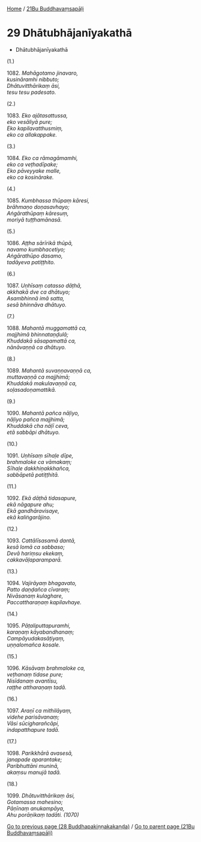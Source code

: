 
[Home](/) / [21Bu Buddhavaṃsapāḷi](../21Bu.md)

# 29 Dhātubhājanīyakathā

* Dhātubhājanīyakathā

(1.)

1082\. _Mahāgotamo jinavaro,_  
_kusināramhi nibbuto;_  
_Dhātuvitthārikaṃ āsi,_  
_tesu tesu padesato._  


(2.)

1083\. _Eko ajātasattussa,_  
_eko vesāliyā pure;_  
_Eko kapilavatthusmiṃ,_  
_eko ca allakappake._  


(3.)

1084\. _Eko ca rāmagāmamhi,_  
_eko ca veṭhadīpake;_  
_Eko pāveyyake malle,_  
_eko ca kosinārake._  


(4.)

1085\. _Kumbhassa thūpaṃ kāresi,_  
_brāhmaṇo doṇasavhayo;_  
_Aṅgārathūpaṃ kāresuṃ,_  
_moriyā tuṭṭhamānasā._  


(5.)

1086\. _Aṭṭha sārīrikā thūpā,_  
_navamo kumbhacetiyo;_  
_Aṅgārathūpo dasamo,_  
_tadāyeva patiṭṭhito._  


(6.)

1087\. _Uṇhīsaṃ catasso dāṭhā,_  
_akkhakā dve ca dhātuyo;_  
_Asambhinnā imā satta,_  
_sesā bhinnāva dhātuyo._  


(7.)

1088\. _Mahantā muggamattā ca,_  
_majjhimā bhinnataṇḍulā;_  
_Khuddakā sāsapamattā ca,_  
_nānāvaṇṇā ca dhātuyo._  


(8.)

1089\. _Mahantā suvaṇṇavaṇṇā ca,_  
_muttavaṇṇā ca majjhimā;_  
_Khuddakā makulavaṇṇā ca,_  
_soḷasadoṇamattikā._  


(9.)

1090\. _Mahantā pañca nāḷiyo,_  
_nāḷiyo pañca majjhimā;_  
_Khuddakā cha nāḷī ceva,_  
_etā sabbāpi dhātuyo._  


(10.)

1091\. _Uṇhīsaṃ sīhaḷe dīpe,_  
_brahmaloke ca vāmakaṃ;_  
_Sīhaḷe dakkhiṇakkhañca,_  
_sabbāpetā patiṭṭhitā._  


(11.)

1092\. _Ekā dāṭhā tidasapure,_  
_ekā nāgapure ahu;_  
_Ekā gandhāravisaye,_  
_ekā kaliṅgarājino._  


(12.)

1093\. _Cattālīsasamā dantā,_  
_kesā lomā ca sabbaso;_  
_Devā hariṃsu ekekaṃ,_  
_cakkavāḷaparamparā._  


(13.)

1094\. _Vajirāyaṃ bhagavato,_  
_Patto daṇḍañca cīvaraṃ;_  
_Nivāsanaṃ kulaghare,_  
_Paccattharaṇaṃ kapilavhaye._  


(14.)

1095\. _Pāṭaliputtapuramhi,_  
_karaṇaṃ kāyabandhanaṃ;_  
_Campāyudakasāṭiyaṃ,_  
_uṇṇalomañca kosale._  


(15.)

1096\. _Kāsāvaṃ brahmaloke ca,_  
_veṭhanaṃ tidase pure;_  
_Nisīdanaṃ avantīsu,_  
_raṭṭhe attharaṇaṃ tadā._  


(16.)

1097\. _Araṇī ca mithilāyaṃ,_  
_videhe parisāvanaṃ;_  
_Vāsi sūcigharañcāpi,_  
_indapatthapure tadā._  


(17.)

1098\. _Parikkhārā avasesā,_  
_janapade aparantake;_  
_Paribhuttāni muninā,_  
_akaṃsu manujā tadā._  


(18.)

1099\. _Dhātuvitthārikaṃ āsi,_  
_Gotamassa mahesino;_  
_Pāṇīnaṃ anukampāya,_  
_Ahu porāṇikaṃ tadāti. (1070)_  


[Go to previous page (28 Buddhapakiṇṇakakaṇḍa)](28.md) / [Go to parent page (21Bu Buddhavaṃsapāḷi)](0.md)


